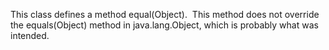 This class defines a method equal(Object).  This method does not override the equals(Object) method in java.lang.Object, which is probably what was intended.